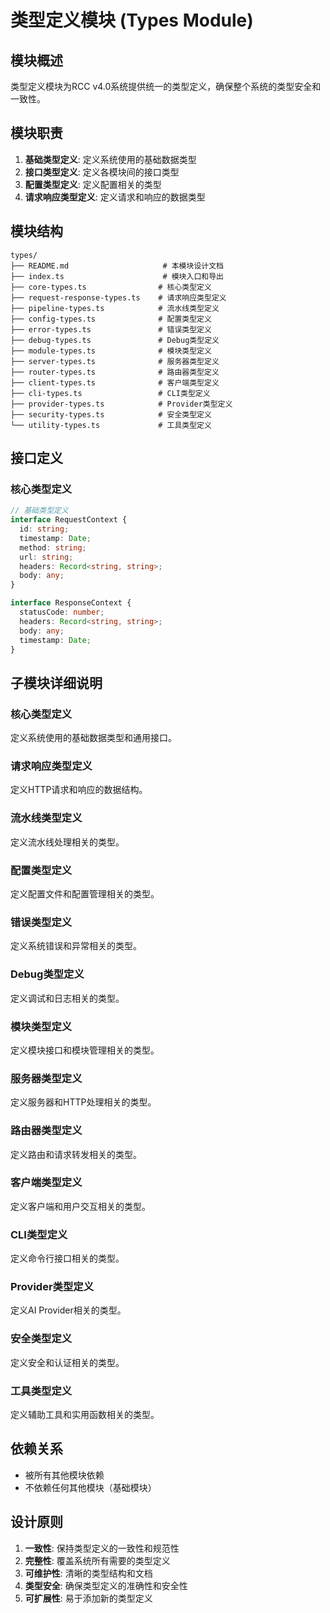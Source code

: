 # 类型定义模块 (Types Module)

## 模块概述

类型定义模块为RCC v4.0系统提供统一的类型定义，确保整个系统的类型安全和一致性。

## 模块职责

1. **基础类型定义**: 定义系统使用的基础数据类型
2. **接口类型定义**: 定义各模块间的接口类型
3. **配置类型定义**: 定义配置相关的类型
4. **请求响应类型定义**: 定义请求和响应的数据类型

## 模块结构

```
types/
├── README.md                     # 本模块设计文档
├── index.ts                      # 模块入口和导出
├── core-types.ts                # 核心类型定义
├── request-response-types.ts    # 请求响应类型定义
├── pipeline-types.ts            # 流水线类型定义
├── config-types.ts              # 配置类型定义
├── error-types.ts               # 错误类型定义
├── debug-types.ts               # Debug类型定义
├── module-types.ts              # 模块类型定义
├── server-types.ts              # 服务器类型定义
├── router-types.ts              # 路由器类型定义
├── client-types.ts              # 客户端类型定义
├── cli-types.ts                 # CLI类型定义
├── provider-types.ts            # Provider类型定义
├── security-types.ts            # 安全类型定义
└── utility-types.ts             # 工具类型定义
```

## 接口定义

### 核心类型定义

```typescript
// 基础类型定义
interface RequestContext {
  id: string;
  timestamp: Date;
  method: string;
  url: string;
  headers: Record<string, string>;
  body: any;
}

interface ResponseContext {
  statusCode: number;
  headers: Record<string, string>;
  body: any;
  timestamp: Date;
}
```

## 子模块详细说明

### 核心类型定义

定义系统使用的基础数据类型和通用接口。

### 请求响应类型定义

定义HTTP请求和响应的数据结构。

### 流水线类型定义

定义流水线处理相关的类型。

### 配置类型定义

定义配置文件和配置管理相关的类型。

### 错误类型定义

定义系统错误和异常相关的类型。

### Debug类型定义

定义调试和日志相关的类型。

### 模块类型定义

定义模块接口和模块管理相关的类型。

### 服务器类型定义

定义服务器和HTTP处理相关的类型。

### 路由器类型定义

定义路由和请求转发相关的类型。

### 客户端类型定义

定义客户端和用户交互相关的类型。

### CLI类型定义

定义命令行接口相关的类型。

### Provider类型定义

定义AI Provider相关的类型。

### 安全类型定义

定义安全和认证相关的类型。

### 工具类型定义

定义辅助工具和实用函数相关的类型。

## 依赖关系

- 被所有其他模块依赖
- 不依赖任何其他模块（基础模块）

## 设计原则

1. **一致性**: 保持类型定义的一致性和规范性
2. **完整性**: 覆盖系统所有需要的类型定义
3. **可维护性**: 清晰的类型结构和文档
4. **类型安全**: 确保类型定义的准确性和安全性
5. **可扩展性**: 易于添加新的类型定义
